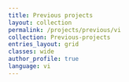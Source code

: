 ```yaml
---
title: Previous projects
layout: collection
permalink: /projects/previous/vi
collection: Previous-projects
entries_layout: grid
classes: wide
author_profile: true
language: vi
---
```


